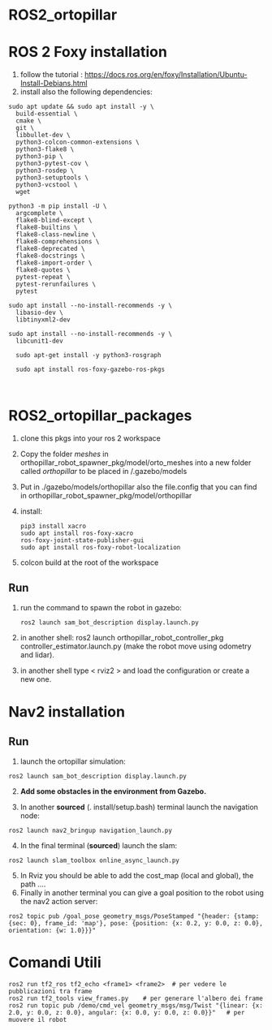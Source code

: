 # ROS2_ortopillar

# ROS 2 Foxy installation
1. follow the tutorial : https://docs.ros.org/en/foxy/Installation/Ubuntu-Install-Debians.html
2. install also the following dependencies:
```
sudo apt update && sudo apt install -y \
  build-essential \
  cmake \
  git \
  libbullet-dev \
  python3-colcon-common-extensions \
  python3-flake8 \
  python3-pip \
  python3-pytest-cov \
  python3-rosdep \
  python3-setuptools \
  python3-vcstool \
  wget

python3 -m pip install -U \
  argcomplete \
  flake8-blind-except \
  flake8-builtins \
  flake8-class-newline \
  flake8-comprehensions \
  flake8-deprecated \
  flake8-docstrings \
  flake8-import-order \
  flake8-quotes \
  pytest-repeat \
  pytest-rerunfailures \
  pytest

sudo apt install --no-install-recommends -y \
  libasio-dev \
  libtinyxml2-dev

sudo apt install --no-install-recommends -y \
  libcunit1-dev

  sudo apt-get install -y python3-rosgraph

  sudo apt install ros-foxy-gazebo-ros-pkgs



   ```

# ROS2_ortopillar_packages

1. clone this pkgs into your ros 2 workspace

2. Copy the folder *meshes* in orthopillar_robot_spawner_pkg/model/orto_meshes into a new folder called *orthopillar* to be placed in /.gazebo/models 

3. Put in ./gazebo/models/orthopillar also the file.config that you can find in orthopillar_robot_spawner_pkg/model/orthopillar
4. install: 
   ```
   pip3 install xacro
   sudo apt install ros-foxy-xacro
   ros-foxy-joint-state-publisher-gui
   sudo apt install ros-foxy-robot-localization
   ```

5. colcon build at the root of the workspace
## Run 

1. run the command to spawn the robot in gazebo: 
   ```
   ros2 launch sam_bot_description display.launch.py 
   ```
2. in another shell: ros2 launch orthopillar_robot_controller_pkg controller_estimator.launch.py (make the robot move using odometry and lidar).

3.  in another shell type < rviz2 > and load the configuration or create a new one.

# Nav2 installation
   ## Run 
   1. launch the ortopillar simulation:
   ```
   ros2 launch sam_bot_description display.launch.py
   ```
   2. **Add some obstacles in the environment from Gazebo.**

   3. In another __sourced__ (. install/setup.bash) terminal launch the navigation node:
   ```
   ros2 launch nav2_bringup navigation_launch.py
   ```
   4. In the final terminal (__sourced__) launch the slam:
   ```
   ros2 launch slam_toolbox online_async_launch.py
   ```
   5. In Rviz you should be able to add the cost_map (local and global), the path ....
   6. Finally in another terminal you can give a goal position to the robot using the nav2 action server:
   ```
   ros2 topic pub /goal_pose geometry_msgs/PoseStamped "{header: {stamp: {sec: 0}, frame_id: 'map'}, pose: {position: {x: 0.2, y: 0.0, z: 0.0}, orientation: {w: 1.0}}}"
   ```

# Comandi Utili
```
ros2 run tf2_ros tf2_echo <frame1> <frame2>  # per vedere le pubblicazioni tra frame
ros2 run tf2_tools view_frames.py    # per generare l'albero dei frame 
ros2 run topic pub /demo/cmd_vel geometry_msgs/msg/Twist "{linear: {x: 2.0, y: 0.0, z: 0.0}, angular: {x: 0.0, y: 0.0, z: 0.0}}"   # per muovere il robot 
```


